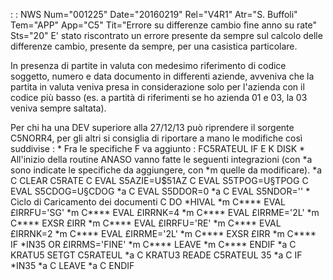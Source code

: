  :  : NWS Num="001225" Date="20160219" Rel="V4R1" Atr="S. Buffoli" Tem="APP" App="C5" Tit="Errore su differenze cambio fine anno su rate" Sts="20"
E' stato riscontrato un errore presente da sempre sul calcolo delle differenze cambio, presente da
sempre, per una casistica particolare.

In presenza di partite in valuta con medesimo riferimento di codice soggetto, numero e data documento in differenti aziende, avveniva che la partita in valuta veniva presa in considerazione solo per l'azienda con il codice più basso (es. a partità di riferimenti se ho azienda 01 e 03, la 03 veniva sempre saltata).

Per chi ha una DEV superiore alla 27/12/13 può riprendere il sorgente C5NORR4, per gli altri si consiglia di riportare a mano le modifiche così suddivise : 
\* Fra le specifiche F va aggiunto : 
      FC5RATEUL  IF   E           K DISK
\* All'inizio della routine ANASO vanno fatte le seguenti integrazioni (con \*a sono indicate le specifiche da aggiungere, con \*m quelle da modificare).
\*a    C                   CLEAR                   C5RATE
      C                   EVAL      S5AZIE=U$51AZ
      C                   EVAL      S5TPOG=U§TPOG
      C                   EVAL      S5CDOG=U§CDOG
\*a    C                   EVAL      S5DDOR=0
\*a    C                   EVAL      S5NDOR=''
       \* Ciclo di Caricamento dei documenti
      C                   DO        \*HIVAL
\*m    C\*\*\*\*               EVAL      £IRRFU='SG'
\*m    C\*\*\*\*               EVAL      £IRRNK=4
\*m    C\*\*\*\*               EVAL      £IRRME='2L'
\*m    C\*\*\*\*               EXSR      £IRR
\*m    C\*\*\*\*               EVAL      £IRRFU='RE'
\*m    C\*\*\*\*               EVAL      £IRRNK=2
\*m    C\*\*\*\*               EVAL      £IRRME='2L'
\*m    C\*\*\*\*               EXSR      £IRR
\*m    C\*\*\*\*               IF        \*IN35 OR £IRRMS='FINE'
\*m    C\*\*\*\*               LEAVE
\*m    C\*\*\*\*               ENDIF
\*a    C     KRATU5        SETGT     C5RATEUL
\*a    C     KRATU3        READE     C5RATEUL                               35 \*a    C                   IF        \*IN35
\*a    C                   LEAVE
\*a    C                   ENDIF
